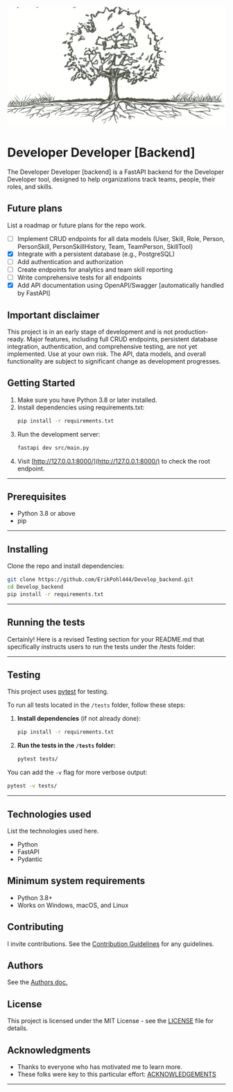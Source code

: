 ![Growth](./treeroots.png)


# Developer Developer [Backend]

The Developer Developer [backend] is a FastAPI backend for the Developer Developer tool, designed to help organizations track teams, people, their roles, and skills.

## Future plans

List a roadmap or future plans for the repo work.

- [ ] Implement CRUD endpoints for all data models (User, Skill, Role, Person, PersonSkill, PersonSkillHistory, Team, TeamPerson, SkillTool)
- [x] Integrate with a persistent database (e.g., PostgreSQL)
- [ ] Add authentication and authorization
- [ ] Create endpoints for analytics and team skill reporting
- [ ] Write comprehensive tests for all endpoints
- [x] Add API documentation using OpenAPI/Swagger [automatically handled by FastAPI]

## Important disclaimer

This project is in an early stage of development and is not production-ready. Major features, including full CRUD endpoints, persistent database integration, authentication, and comprehensive testing, are not yet implemented. Use at your own risk. The API, data models, and overall functionality are subject to significant change as development progresses.

## Getting Started

1. Make sure you have Python 3.8 or later installed.
2. Install dependencies using requirements.txt:
    ```bash
    pip install -r requirements.txt
    ```
3. Run the development server:
    ```bash
    fastapi dev src/main.py
    ```
4. Visit [http://127.0.0.1:8000/](http://127.0.0.1:8000/) to check the root endpoint.


---

## Prerequisites

- Python 3.8 or above
- pip

---
## Installing

Clone the repo and install dependencies:

```bash
git clone https://github.com/ErikPohl444/Develop_backend.git
cd Develop_backend
pip install -r requirements.txt
```
---
## Running the tests
Certainly! Here is a revised Testing section for your README.md that specifically instructs users to run the tests under the /tests folder:

---

## Testing

This project uses [pytest](https://pytest.readthedocs.io/) for testing.

To run all tests located in the `/tests` folder, follow these steps:

1. **Install dependencies** (if not already done):

    ```bash
    pip install -r requirements.txt
    ```

2. **Run the tests in the `/tests` folder:**

    ```bash
    pytest tests/
    ```

You can add the `-v` flag for more verbose output:

```bash
pytest -v tests/
```

---
## Technologies used

List the technologies used here.

- Python
- FastAPI
- Pydantic

## Minimum system requirements

- Python 3.8+
- Works on Windows, macOS, and Linux

## Contributing

I invite contributions.  See the [Contribution Guidelines](CONTRIBUTING.md) for any guidelines.

## Authors

See the [Authors doc.](AUTHORS.md)

## License

This project is licensed under the MIT License - see the [LICENSE](LICENSE) file for details.

## Acknowledgments

* Thanks to everyone who has motivated me to learn more.
* These folks were key to this particular effort: [ACKNOWLEDGEMENTS](ACKNOWLEDGEMENTS.md)

---